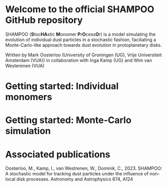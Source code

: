# Welcome to the official SHAMPOO GitHub repository
SHAMPOO (**S**toc**HA**stic **M**onomer **P**r**O**cess**O**r) is a model simulating the evolution of individual dust particles in a stochastic fashion, faciliating a Monte-Carlo-like approach towards dust evolution in protoplanetary disks.

Written by Mark Oosterloo (University of Groningen (UG), Vrije Universiteit Amsterdam (VUA)) in collaboration with Inga Kamp (UG) and Wim van Westerenen (VUA)

# Getting started: Individual monomers

# Getting started: Monte-Carlo simulation

# Associated publications
Oosterloo, M., Kamp, I., van Westrenen, W., Dominik, C., 2023. SHAMPOO: A stochastic model for tracking dust particles under the influence of non-local disk processes. Astronomy and Astrophysics 674, A124
